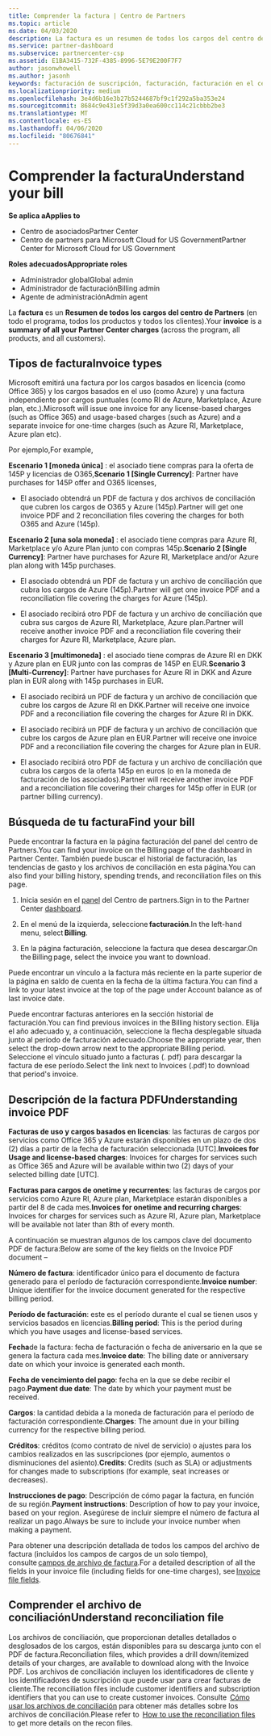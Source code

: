```yaml
---
title: Comprender la factura | Centro de Partners
ms.topic: article
ms.date: 04/03/2020
description: La factura es un resumen de todos los cargos del centro de Partners (a través del programa, los productos y los clientes) del período mensual actual.
ms.service: partner-dashboard
ms.subservice: partnercenter-csp
ms.assetid: E1BA3415-732F-4385-8996-5E79E200F7F7
author: jasonwhowell
ms.author: jasonh
keywords: facturación de suscripción, facturación, facturación en el centro de partners, facturación del centro de partners, leer mi factura, factura, factura del centro de partners, factura CSP, ¿dónde está mi factura?
ms.localizationpriority: medium
ms.openlocfilehash: 3e4d6b16e3b27b5244687bf9c1f292a5ba353e24
ms.sourcegitcommit: 8684c9e431e5f39d3a0ea600cc114c21cbbb2be3
ms.translationtype: MT
ms.contentlocale: es-ES
ms.lasthandoff: 04/06/2020
ms.locfileid: "80676841"
---
```

# <a name="understand-your-bill"></a><span data-ttu-id="e8642-104">Comprender la factura</span><span class="sxs-lookup"><span data-stu-id="e8642-104">Understand your bill</span></span>

<span data-ttu-id="e8642-105">**Se aplica a**</span><span class="sxs-lookup"><span data-stu-id="e8642-105">**Applies to**</span></span>

- <span data-ttu-id="e8642-106">Centro de asociados</span><span class="sxs-lookup"><span data-stu-id="e8642-106">Partner Center</span></span>
- <span data-ttu-id="e8642-107">Centro de partners para Microsoft Cloud for US Government</span><span class="sxs-lookup"><span data-stu-id="e8642-107">Partner Center for Microsoft Cloud for US Government</span></span>

<span data-ttu-id="e8642-108">**Roles adecuados**</span><span class="sxs-lookup"><span data-stu-id="e8642-108">**Appropriate roles**</span></span>

- <span data-ttu-id="e8642-109">Administrador global</span><span class="sxs-lookup"><span data-stu-id="e8642-109">Global admin</span></span>
- <span data-ttu-id="e8642-110">Administrador de facturación</span><span class="sxs-lookup"><span data-stu-id="e8642-110">Billing admin</span></span>
- <span data-ttu-id="e8642-111">Agente de administración</span><span class="sxs-lookup"><span data-stu-id="e8642-111">Admin agent</span></span>


<span data-ttu-id="e8642-112">La **factura** es un **Resumen de todos los cargos del centro de Partners** (en todo el programa, todos los productos y todos los clientes).</span><span class="sxs-lookup"><span data-stu-id="e8642-112">Your **invoice** is a **summary of all your Partner Center charges** (across the program, all products, and all customers).</span></span> 

## <a name="invoice-types"></a><span data-ttu-id="e8642-113">Tipos de factura</span><span class="sxs-lookup"><span data-stu-id="e8642-113">Invoice types</span></span>

<span data-ttu-id="e8642-114">Microsoft emitirá una factura por los cargos basados en licencia (como Office 365) y los cargos basados en el uso (como Azure) y una factura independiente por cargos puntuales (como RI de Azure, Marketplace, Azure plan, etc.).</span><span class="sxs-lookup"><span data-stu-id="e8642-114">Microsoft will issue one invoice for any license-based charges (such as Office 365) and usage-based charges (such as Azure) and a separate invoice for one-time charges (such as Azure RI, Marketplace, Azure plan etc).</span></span> 

<span data-ttu-id="e8642-115">Por ejemplo,</span><span class="sxs-lookup"><span data-stu-id="e8642-115">For example,</span></span>  

<span data-ttu-id="e8642-116">**Escenario 1 [moneda única]** : el asociado tiene compras para la oferta de 145P y licencias de O365,</span><span class="sxs-lookup"><span data-stu-id="e8642-116">**Scenario 1 [Single Currency]**: Partner have purchases for 145P offer and O365 licenses,</span></span>  

- <span data-ttu-id="e8642-117">El asociado obtendrá un PDF de factura y dos archivos de conciliación que cubren los cargos de O365 y Azure (145p).</span><span class="sxs-lookup"><span data-stu-id="e8642-117">Partner will get one invoice PDF and 2 reconciliation files covering the charges for both O365 and Azure (145p).</span></span>  

<span data-ttu-id="e8642-118">**Escenario 2 [una sola moneda]** : el asociado tiene compras para Azure RI, Marketplace y/o Azure Plan junto con compras 145p.</span><span class="sxs-lookup"><span data-stu-id="e8642-118">**Scenario 2 [Single Currency]**: Partner have purchases for Azure RI, Marketplace and/or Azure plan along with 145p purchases.</span></span> 

- <span data-ttu-id="e8642-119">El asociado obtendrá un PDF de factura y un archivo de conciliación que cubra los cargos de Azure (145p).</span><span class="sxs-lookup"><span data-stu-id="e8642-119">Partner will get one invoice PDF and a reconciliation file covering the charges for Azure (145p).</span></span> 

- <span data-ttu-id="e8642-120">El asociado recibirá otro PDF de factura y un archivo de conciliación que cubra sus cargos de Azure RI, Marketplace, Azure plan.</span><span class="sxs-lookup"><span data-stu-id="e8642-120">Partner will receive another invoice PDF and a reconciliation file covering their charges for Azure RI, Marketplace, Azure plan.</span></span> 

<span data-ttu-id="e8642-121">**Escenario 3 [multimoneda]** : el asociado tiene compras de Azure RI en DKK y Azure plan en EUR junto con las compras de 145P en EUR.</span><span class="sxs-lookup"><span data-stu-id="e8642-121">**Scenario 3 [Multi-Currency]**: Partner have purchases for Azure RI in DKK and Azure plan in EUR along with 145p purchases in EUR.</span></span> 

- <span data-ttu-id="e8642-122">El asociado recibirá un PDF de factura y un archivo de conciliación que cubre los cargos de Azure RI en DKK.</span><span class="sxs-lookup"><span data-stu-id="e8642-122">Partner will receive one invoice PDF and a reconciliation file covering the charges for Azure RI in DKK.</span></span> 

- <span data-ttu-id="e8642-123">El asociado recibirá un PDF de factura y un archivo de conciliación que cubre los cargos de Azure plan en EUR.</span><span class="sxs-lookup"><span data-stu-id="e8642-123">Partner will receive one invoice PDF and a reconciliation file covering the charges for Azure plan in EUR.</span></span> 

- <span data-ttu-id="e8642-124">El asociado recibirá otro PDF de factura y un archivo de conciliación que cubra los cargos de la oferta 145p en euros (o en la moneda de facturación de los asociados).</span><span class="sxs-lookup"><span data-stu-id="e8642-124">Partner will receive another invoice PDF and a reconciliation file covering their charges for 145p offer in EUR (or partner billing currency).</span></span> 

## <a name="find-your-bill"></a><span data-ttu-id="e8642-125">Búsqueda de tu factura</span><span class="sxs-lookup"><span data-stu-id="e8642-125">Find your bill</span></span> 

<span data-ttu-id="e8642-126">Puede encontrar la factura en la página facturación del panel del centro de Partners.</span><span class="sxs-lookup"><span data-stu-id="e8642-126">You can find your invoice on the Billing page of the dashboard in Partner Center.</span></span> <span data-ttu-id="e8642-127">También puede buscar el historial de facturación, las tendencias de gasto y los archivos de conciliación en esta página.</span><span class="sxs-lookup"><span data-stu-id="e8642-127">You can also find your billing history, spending trends, and reconciliation files on this page.</span></span> 

1. <span data-ttu-id="e8642-128">Inicia sesión en el [panel](https://partner.microsoft.com/dashboard/home) del Centro de partners.</span><span class="sxs-lookup"><span data-stu-id="e8642-128">Sign in to the Partner Center [dashboard](https://partner.microsoft.com/dashboard/home).</span></span> 

2. <span data-ttu-id="e8642-129">En el menú de la izquierda, seleccione **facturación**.</span><span class="sxs-lookup"><span data-stu-id="e8642-129">In the left-hand menu, select **Billing**.</span></span> 

3. <span data-ttu-id="e8642-130">En la página facturación, seleccione la factura que desea descargar.</span><span class="sxs-lookup"><span data-stu-id="e8642-130">On the Billing page, select the invoice you want to download.</span></span> 

<span data-ttu-id="e8642-131">Puede encontrar un vínculo a la factura más reciente en la parte superior de la página en saldo de cuenta en la fecha de la última factura.</span><span class="sxs-lookup"><span data-stu-id="e8642-131">You can find a link to your latest invoice at the top of the page under Account balance as of last invoice date.</span></span> 

<span data-ttu-id="e8642-132">Puede encontrar facturas anteriores en la sección historial de facturación.</span><span class="sxs-lookup"><span data-stu-id="e8642-132">You can find previous invoices in the Billing history section.</span></span> <span data-ttu-id="e8642-133">Elija el año adecuado y, a continuación, seleccione la flecha desplegable situada junto al período de facturación adecuado.</span><span class="sxs-lookup"><span data-stu-id="e8642-133">Choose the appropriate year, then select the drop-down arrow next to the appropriate Billing period.</span></span> <span data-ttu-id="e8642-134">Seleccione el vínculo situado junto a facturas (. pdf) para descargar la factura de ese período.</span><span class="sxs-lookup"><span data-stu-id="e8642-134">Select the link next to Invoices (.pdf) to download that period's invoice.</span></span> 

## <a name="understanding-invoice-pdf"></a><span data-ttu-id="e8642-135">Descripción de la factura PDF</span><span class="sxs-lookup"><span data-stu-id="e8642-135">Understanding invoice PDF</span></span> 

<span data-ttu-id="e8642-136">**Facturas de uso y cargos basados en licencias**: las facturas de cargos por servicios como Office 365 y Azure estarán disponibles en un plazo de dos (2) días a partir de la fecha de facturación seleccionada [UTC].</span><span class="sxs-lookup"><span data-stu-id="e8642-136">**Invoices for Usage and license-based charges**: Invoices for charges for services such as Office 365 and Azure will be available within two (2) days of your selected billing date [UTC].</span></span>  

<span data-ttu-id="e8642-137">**Facturas para cargos de onetime y recurrentes**: las facturas de cargos por servicios como Azure RI, Azure plan, Marketplace estarán disponibles a partir del 8 de cada mes.</span><span class="sxs-lookup"><span data-stu-id="e8642-137">**Invoices for onetime and recurring charges**: Invoices for charges for services such as Azure RI, Azure plan, Marketplace will be available not later than 8th of every month.</span></span>  

<span data-ttu-id="e8642-138">A continuación se muestran algunos de los campos clave del documento PDF de factura:</span><span class="sxs-lookup"><span data-stu-id="e8642-138">Below are some of the key fields on the Invoice PDF document –</span></span> 

<span data-ttu-id="e8642-139">**Número de factura**: identificador único para el documento de factura generado para el período de facturación correspondiente.</span><span class="sxs-lookup"><span data-stu-id="e8642-139">**Invoice number**: Unique identifier for the invoice document generated for the respective billing period.</span></span> 

<span data-ttu-id="e8642-140">**Período de facturación**: este es el período durante el cual se tienen usos y servicios basados en licencias.</span><span class="sxs-lookup"><span data-stu-id="e8642-140">**Billing period**: This is the period during which you have usages and license-based services.</span></span> 

<span data-ttu-id="e8642-141">**Fecha**de la factura: fecha de facturación o fecha de aniversario en la que se genera la factura cada mes.</span><span class="sxs-lookup"><span data-stu-id="e8642-141">**Invoice date**: The billing date or anniversary date on which your invoice is generated each month.</span></span> 

<span data-ttu-id="e8642-142">**Fecha de vencimiento del pago**: fecha en la que se debe recibir el pago.</span><span class="sxs-lookup"><span data-stu-id="e8642-142">**Payment due date**: The date by which your payment must be received.</span></span> 

<span data-ttu-id="e8642-143">**Cargos**: la cantidad debida a la moneda de facturación para el período de facturación correspondiente.</span><span class="sxs-lookup"><span data-stu-id="e8642-143">**Charges**: The amount due in your billing currency for the respective billing period.</span></span> 

<span data-ttu-id="e8642-144">**Créditos**: créditos (como contrato de nivel de servicio) o ajustes para los cambios realizados en las suscripciones (por ejemplo, aumentos o disminuciones del asiento).</span><span class="sxs-lookup"><span data-stu-id="e8642-144">**Credits**: Credits (such as SLA) or adjustments for changes made to subscriptions (for example, seat increases or decreases).</span></span> 

<span data-ttu-id="e8642-145">**Instrucciones de pago**: Descripción de cómo pagar la factura, en función de su región.</span><span class="sxs-lookup"><span data-stu-id="e8642-145">**Payment instructions**: Description of how to pay your invoice, based on your region.</span></span> <span data-ttu-id="e8642-146">Asegúrese de incluir siempre el número de factura al realizar un pago.</span><span class="sxs-lookup"><span data-stu-id="e8642-146">Always be sure to include your invoice number when making a payment.</span></span> 

<span data-ttu-id="e8642-147">Para obtener una descripción detallada de todos los campos del archivo de factura (incluidos los campos de cargos de un solo tiempo), consulte [campos de archivo de factura](invoice-file.md).</span><span class="sxs-lookup"><span data-stu-id="e8642-147">For a detailed description of all the fields in your invoice file (including fields for one-time charges), see [Invoice file fields](invoice-file.md).</span></span> 

## <a name="understand-reconciliation-file"></a><span data-ttu-id="e8642-148">Comprender el archivo de conciliación</span><span class="sxs-lookup"><span data-stu-id="e8642-148">Understand reconciliation file</span></span> 

 <span data-ttu-id="e8642-149">Los archivos de conciliación, que proporcionan detalles detallados o desglosados de los cargos, están disponibles para su descarga junto con el PDF de factura.</span><span class="sxs-lookup"><span data-stu-id="e8642-149">Reconciliation files, which provides a drill down/itemized details of your charges, are available to download along with the Invoice PDF.</span></span> <span data-ttu-id="e8642-150">Los archivos de conciliación incluyen los identificadores de cliente y los identificadores de suscripción que puede usar para crear facturas de cliente.</span><span class="sxs-lookup"><span data-stu-id="e8642-150">The reconciliation files include customer identifiers and subscription identifiers that you can use to create customer invoices.</span></span> <span data-ttu-id="e8642-151">Consulte  [Cómo usar los archivos de conciliación](use-the-reconciliation-files.md) para obtener más detalles sobre los archivos de conciliación.</span><span class="sxs-lookup"><span data-stu-id="e8642-151">Please refer to  [How to use the reconciliation files](use-the-reconciliation-files.md) to get more details on the recon files.</span></span> 




























